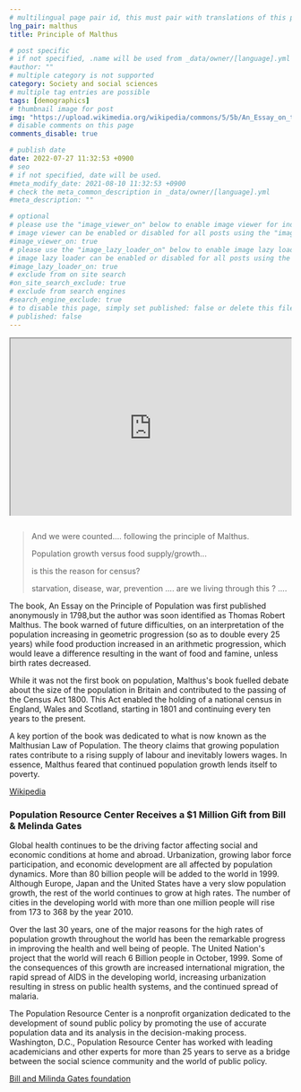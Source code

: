 ```yaml
---
# multilingual page pair id, this must pair with translations of this page. (This name must be unique)
lng_pair: malthus
title: Principle of Malthus

# post specific
# if not specified, .name will be used from _data/owner/[language].yml
#author: ""
# multiple category is not supported
category: Society and social sciences
# multiple tag entries are possible
tags: [demographics]
# thumbnail image for post
img: "https://upload.wikimedia.org/wikipedia/commons/5/5b/An_Essay_on_the_Principle_of_Population.jpg"
# disable comments on this page
comments_disable: true

# publish date
date: 2022-07-27 11:32:53 +0900
# seo
# if not specified, date will be used.
#meta_modify_date: 2021-08-10 11:32:53 +0900
# check the meta_common_description in _data/owner/[language].yml
#meta_description: ""

# optional
# please use the "image_viewer_on" below to enable image viewer for individual pages or posts (_posts/ or [language]/_posts folders).
# image viewer can be enabled or disabled for all posts using the "image_viewer_posts: true" setting in _data/conf/main.yml.
#image_viewer_on: true
# please use the "image_lazy_loader_on" below to enable image lazy loader for individual pages or posts (_posts/ or [language]/_posts folders).
# image lazy loader can be enabled or disabled for all posts using the "image_lazy_loader_posts: true" setting in _data/conf/main.yml.
#image_lazy_loader_on: true
# exclude from on site search
#on_site_search_exclude: true
# exclude from search engines
#search_engine_exclude: true
# to disable this page, simply set published: false or delete this file
# published: false
---
```


<div style="position:relative;padding-bottom:56.25%;padding-top:35px;height:0;margin-bottom:2em;overflow:hidden">
    <iframe style="position:absolute;top:0;left:0;width:100%;height:100%"  src="https://www.youtube.com/embed/q93CgZlDXgo?si=62p-ISrGncpXL4o-" title="YouTube video player"  allowfullscreen>
    </iframe>
</div>

> And we were counted.... following the principle of Malthus.
>
> Population growth versus food supply/growth...
>
> is this the reason for census?
>
> starvation, disease, war, prevention .... are we living through this ? ....

The book, An Essay on the Principle of Population was first published anonymously in 1798,but the author was soon identified as Thomas Robert Malthus.
The book warned of future difficulties, on an interpretation of the population increasing in geometric progression (so as to double every 25 years) while food production increased in an arithmetic progression, which would leave a difference resulting in the want of food and famine, unless birth rates decreased.

While it was not the first book on population, Malthus's book fuelled debate about the size of the population in Britain and contributed to the passing of the Census Act 1800.
This Act enabled the holding of a national census in England, Wales and Scotland, starting in 1801 and continuing every ten years to the present.

A key portion of the book was dedicated to what is now known as the Malthusian Law of Population.
The theory claims that growing population rates contribute to a rising supply of labour and inevitably lowers wages.
In essence, Malthus feared that continued population growth lends itself to poverty.

[Wikipedia](https://en.wikipedia.org/wiki/An_Essay_on_the_Principle_of_Population)

### Population Resource Center Receives a $1 Million Gift from Bill & Melinda Gates

Global health continues to be the driving factor affecting social and economic conditions at home and abroad. Urbanization, growing labor force participation, and economic development are all affected by population dynamics.
More than 80 billion people will be added to the world in 1999.
Although Europe, Japan and the United States have a very slow population growth, the rest of the world continues to grow at high rates. The number of cities in the developing world with more than one million people will rise from 173 to 368 by the year 2010.

Over the last 30 years, one of the major reasons for the high rates of population growth throughout the world has been the remarkable progress in improving the health and well being of people. The United Nation's project that the world will reach 6 Billion people in October, 1999. Some of the consequences of this growth are increased international migration, the rapid spread of AIDS in the developing world, increasing urbanization resulting in stress on public health systems, and the continued spread of malaria.

The Population Resource Center is a nonprofit organization dedicated to the development of sound public policy by promoting the use of accurate population data and its analysis in the decision-making process.
Washington, D.C., Population Resource Center has worked with leading academicians and other experts for more than 25 years to serve as a bridge between the social science community and the world of public policy.

[Bill and Milinda Gates foundation](https://www.gatesfoundation.org/ideas/media-center/press-releases/1999/08/population-resource-center)
